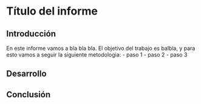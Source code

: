 # Título del informe

## Introducción

En este informe vamos a bla bla bla.
El objetivo del trabajo es balbla, y para
esto vamos a seguir la siguiente metodologia:
    - paso 1
    - paso 2
    - paso 3

## Desarrollo

## Conclusión